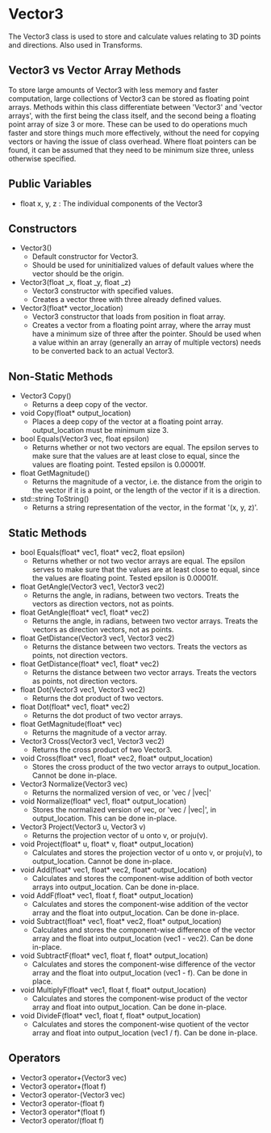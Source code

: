 # Vector3
The Vector3 class is used to store and calculate values relating to 3D points and directions.  Also used in Transforms.

## Vector3 vs Vector Array Methods
To store large amounts of Vector3 with less memory and faster computation, large collections of Vector3 can be stored as floating point arrays.  Methods within this class differentiate between 'Vector3' and 'vector arrays', with the first being the class itself, and the second being a floating point array of size 3 or more.  These can be used to do operations much faster and store things much more effectively, without the need for copying vectors or having the issue of class overhead.  Where float pointers can be found, it can be assumed that they need to be minimum size three, unless otherwise specified.

## Public Variables
 - float x, y, z : The individual components of the Vector3


## Constructors
- Vector3()
  - Default constructor for Vector3.
  - Should be used for uninitialized values of default values where the vector should be the origin.
- Vector3(float _x, float _y, float _z)
  - Vector3 constructor with specified values.
  - Creates a vector three with three already defined values.
- Vector3(float* vector_location)
  - Vector3 constructor that loads from position in float array.
  - Creates a vector from a floating point array, where the array must have a minimum size of three after the pointer.  Should be used when a value within an array (generally an array of multiple vectors) needs to be converted back to an actual Vector3.

## Non-Static Methods
- Vector3 Copy()
  - Returns a deep copy of the vector.
- void Copy(float* output_location)
  - Places a deep copy of the vector at a floating point array.  output_location must be minimum size 3.
- bool Equals(Vector3 vec, float epsilon)
  - Returns whether or not two vectors are equal.  The epsilon serves to make sure that the values are at least close to equal, since the values are floating point.  Tested epsilon is 0.00001f.
- float GetMagnitude()
  - Returns the magnitude of a vector, i.e. the distance from the origin to the vector if it is a point, or the length of the vector if it is a direction.
- std::string ToString()
  - Returns a string representation of the vector, in the format '(x, y, z)'.  

## Static Methods
- bool Equals(float* vec1, float* vec2, float epsilon)
  - Returns whether or not two vector arrays are equal.  The epsilon serves to make sure that the values are at least close to equal, since the values are floating point.  Tested epsilon is 0.00001f.
- float GetAngle(Vector3 vec1, Vector3 vec2)
  - Returns the angle, in radians, between two vectors.  Treats the vectors as direction vectors, not as points.
- float GetAngle(float* vec1, float* vec2)
  - Returns the angle, in radians, between two vector arrays.  Treats the vectors as direction vectors, not as points.
- float GetDistance(Vector3 vec1, Vector3 vec2)
  - Returns the distance between two vectors.  Treats the vectors as points, not direction vectors.
- float GetDistance(float* vec1, float* vec2)
  - Returns the distance between two vector arrays.  Treats the vectors as points, not direction vectors.
- float Dot(Vector3 vec1, Vector3 vec2)
  - Returns the dot product of two vectors.  
- float Dot(float* vec1, float* vec2)
  - Returns the dot product of two vector arrays.
- float GetMagnitude(float* vec)
  - Returns the magnitude of a vector array.
- Vector3 Cross(Vector3 vec1, Vector3 vec2)
  - Returns the cross product of two Vector3.
- void Cross(float* vec1, float* vec2, float* output_location)
  - Stores the cross product of the two vector arrays to output_location.  Cannot be done in-place.
- Vector3 Normalize(Vector3 vec)
  - Returns the normalized version of vec, or 'vec / |vec|'
- void Normalize(float* vec1, float* output_location)
  - Stores the normalized version of vec, or 'vec / |vec|', in output_location.  This can be done in-place.
- Vector3 Project(Vector3 u, Vector3 v)
  - Returns the projection vector of u onto v, or proju(v).
- void Project(float* u, float* v, float* output_location)
  - Calculates and stores the projection vector of u onto v, or proju(v), to output_location.  Cannot be done in-place.
- void Add(float* vec1, float* vec2, float* output_location)
  - Calculates and stores the component-wise addition of both vector arrays into output_location.  Can be done in-place.
- void AddF(float* vec1, float f, float* output_location)
  - Calculates and stores the component-wise addition of the vector array and the float into output_location.  Can be done in-place.
- void Subtract(float* vec1, float* vec2, float* output_location)
  - Calculates and stores the component-wise difference of the vector array and the float into output_location (vec1 - vec2).  Can be done in-place.
- void SubtractF(float* vec1, float f, float* output_location)
  - Calculates and stores the component-wise difference of the vector array and the float into output_location (vec1 - f).  Can be done in place.
- void MultiplyF(float* vec1, float f, float* output_location)
  - Calculates and stores the component-wise product of the vector array and float into output_location.  Can be done in-place.
- void DivideF(float* vec1, float f, float* output_location)
  - Calculates and stores the component-wise quotient of the vector array and float into output_location (vec1 / f).  Can be done in-place.

## Operators
- Vector3 operator+(Vector3 vec)
- Vector3 operator+(float f)
- Vector3 operator-(Vector3 vec)
- Vector3 operator-(float f)
- Vector3 operator*(float f)
- Vector3 operator/(float f)